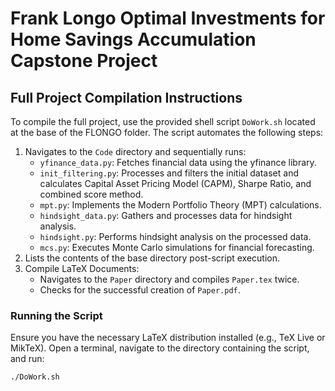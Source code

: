 # Frank Longo Optimal Investments for Home Savings Accumulation Capstone Project

## Full Project Compilation Instructions

To compile the full project, use the provided shell script `DoWork.sh` located at the base of the FLONGO folder. The script automates the following steps:


1. Navigates to the `Code` directory and sequentially runs:
   - `yfinance_data.py`: Fetches financial data using the yfinance library.
   - `init_filtering.py`: Processes and filters the initial dataset and calculates Capital Asset Pricing Model (CAPM), Sharpe Ratio, and combined score method.
   - `mpt.py`: Implements the Modern Portfolio Theory (MPT) calculations.
   - `hindsight_data.py`: Gathers and processes data for hindsight analysis.
   - `hindsight.py`: Performs hindsight analysis on the processed data.
   - `mcs.py`: Executes Monte Carlo simulations for financial forecasting.
2. Lists the contents of the base directory post-script execution.
3. Compile LaTeX Documents:
   - Navigates to the `Paper` directory and compiles `Paper.tex` twice.
   - Checks for the successful creation of `Paper.pdf`.

### Running the Script

Ensure you have the necessary LaTeX distribution installed (e.g., TeX Live or MikTeX). Open a terminal, navigate to the directory containing the script, and run:

```sh
./DoWork.sh
